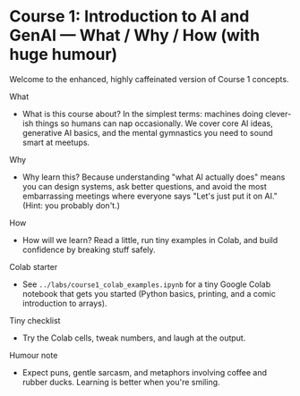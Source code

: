 # Course 1: Introduction to AI and GenAI — What / Why / How (with huge humour)

Welcome to the enhanced, highly caffeinated version of Course 1 concepts.

What
- What is this course about? In the simplest terms: machines doing clever-ish things so humans can nap occasionally. We cover core AI ideas, generative AI basics, and the mental gymnastics you need to sound smart at meetups.

Why
- Why learn this? Because understanding "what AI actually does" means you can design systems, ask better questions, and avoid the most embarrassing meetings where everyone says "Let's just put it on AI." (Hint: you probably don't.)

How
- How will we learn? Read a little, run tiny examples in Colab, and build confidence by breaking stuff safely.

Colab starter
- See `../labs/course1_colab_examples.ipynb` for a tiny Google Colab notebook that gets you started (Python basics, printing, and a comic introduction to arrays).

Tiny checklist
- Try the Colab cells, tweak numbers, and laugh at the output.

Humour note
- Expect puns, gentle sarcasm, and metaphors involving coffee and rubber ducks. Learning is better when you're smiling.
